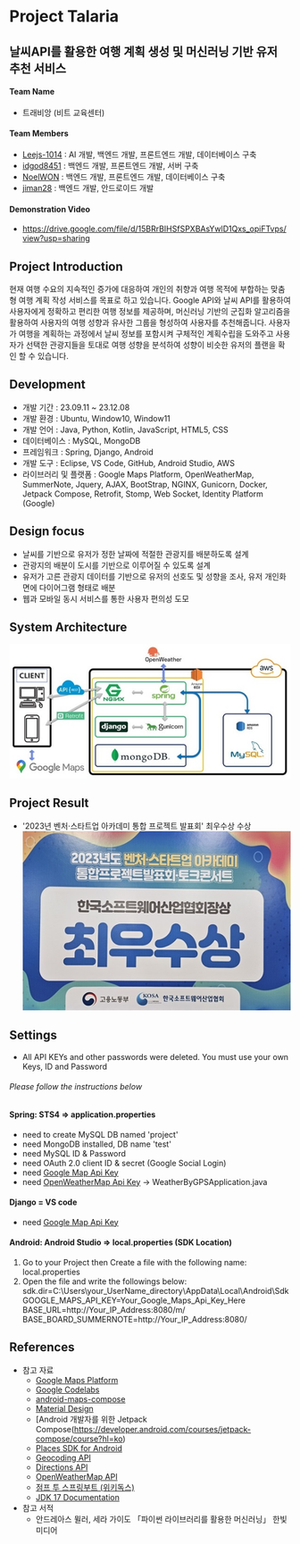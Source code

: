 # Project Talaria

## 날씨API를 활용한 여행 계획 생성 및 머신러닝 기반 유저 추천 서비스
#### Team Name
- 트래비앙 (비트 교육센터)
#### Team Members
- [Leejs-1014](https://github.com/Leejs-1014) : AI 개발, 백엔드 개발, 프론트엔드 개발, 데이터베이스 구축
- [idgod8451](https://github.com/idgod8451) : 백엔드 개발, 프론트엔드 개발, 서버 구축
- [NoelWON](https://github.com/NoelWON) : 백엔드 개발, 프론트엔드 개발, 데이터베이스 구축
- [jiman28](https://github.com/jiman28) : 백엔드 개발, 안드로이드 개발
#### Demonstration Video
- https://drive.google.com/file/d/15BRrBIHSfSPXBAsYwlD1Qxs_opiFTvps/view?usp=sharing

  
## Project Introduction
현재 여행 수요의 지속적인 증가에 대응하여 개인의 취향과 여행 목적에 부합하는 맞춤형 여행 계획 작성 서비스를 목표로 하고 있습니다. Google API와 날씨 API를 활용하여 사용자에게 정확하고 편리한 여행 정보를 제공하며, 머신러닝 기반의 군집화 알고리즘을 활용하여 사용자의 여행 성향과 유사한 그룹을 형성하여 사용자를 추천해줍니다.
사용자가 여행을 계획하는 과정에서 날씨 정보를 포함시켜 구체적인 계획수립을 도와주고 사용자가 선택한 관광지들을 토대로 여행 성향을 분석하여 성향이 비슷한 유저의 플랜을 확인 할 수 있습니다.

  
## Development
- 개발 기간 : 23.09.11 ~ 23.12.08
- 개발 환경 : Ubuntu, Window10, Window11
- 개발 언어 : Java, Python, Kotlin, JavaScript, HTML5, CSS
- 데이터베이스 : MySQL, MongoDB
- 프레임워크 : Spring, Django, Android
- 개발 도구 : Eclipse, VS Code, GitHub, Android Studio, AWS
- 라이브러리 및 플랫폼 : Google Maps Platform, OpenWeatherMap, SummerNote, Jquery, AJAX, BootStrap, NGINX, Gunicorn, Docker, Jetpack Compose, Retrofit, Stomp, Web Socket, Identity Platform (Google)

  
## Design focus
- 날씨를 기반으로 유저가 정한 날짜에 적절한 관광지를 배분하도록 설계
- 관광지의 배분이 도시를 기반으로 이루어질 수 있도록 설계
- 유저가 고른 관광지 데이터를 기반으로 유저의 선호도 및 성향을 조사, 유저 개인화면에 다이어그램 형태로 배분
- 웹과 모바일 동시 서비스를 통한 사용자 편의성 도모

  
## System Architecture
![system_architecture](./z_imgs/system_architecture.jpg)

  
## Project Result
- '2023년 벤처·스타트업 아카데미 통합 프로젝트 발표회' 최우수상 수상
![project_result](./z_imgs/project_result.jpg)


  
## Settings
- All API KEYs and other passwords were deleted. You must use your own Keys, ID and Password

###### Please follow the instructions below

#### Spring: STS4 => application.properties
- need to create MySQL DB named 'project'
- need MongoDB installed, DB name 'test'
- need MySQL ID & Password
- need OAuth 2.0 client ID & secret (Google Social Login)
- need [Google Map Api Key](https://mapsplatform.google.com/)
- need [OpenWeatherMap Api Key](https://openweathermap.org/api) -> WeatherByGPSApplication.java

#### Django = VS code
- need [Google Map Api Key](https://mapsplatform.google.com/)

#### Android: Android Studio => local.properties (SDK Location)
1. Go to your Project then Create a file with the following name: local.properties
2. Open the file and write the followings below:
   sdk.dir=C\:\\Users\\your_UserName_directory\\AppData\\Local\\Android\\Sdk
   GOOGLE_MAPS_API_KEY=Your_Google_Maps_Api_Key_Here
   BASE_URL=http://Your_IP_Address:8080/m/
   BASE_BOARD_SUMMERNOTE=http://Your_IP_Address:8080/

  
## References
- 참고 자료
  + [Google Maps Platform](https://mapsplatform.google.com/)
  + [Google Codelabs](https://codelabs.developers.google.com/)
  + [android-maps-compose](https://googlemaps.github.io/android-maps-compose/index.html)
  + [Material Design](https://m3.material.io/)
  + [Android 개발자를 위한 Jetpack Compose(https://developer.android.com/courses/jetpack-compose/course?hl=ko)
  + [Places SDK for Android](https://developers.google.com/maps/documentation/places/android-sdk/overview?hl=ko)
  + [Geocoding API](https://developers.google.com/maps/documentation/geocoding/overview?hl=ko)
  + [Directions API](https://developers.google.com/maps/documentation/directions/overview?hl=ko)
  + [OpenWeatherMap API](https://openweathermap.org/)
  + [점프 투 스프링부트 (위키독스)](https://wikidocs.net/book/7601)
  + [JDK 17 Documentation](https://docs.oracle.com/en/java/javase/17/docs/api/index.html)
- 참고 서적
  + 안드레아스 뮐러, 세라 가이도 「파이썬 라이브러리를 활용한 머신러닝」 한빛 미디어
